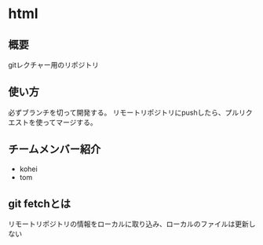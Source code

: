 # html
## 概要
gitレクチャー用のリポジトリ

## 使い方
必ずブランチを切って開発する。
リモートリポジトリにpushしたら、プルリクエストを使ってマージする。

## チームメンバー紹介
* kohei
* tom

## git fetchとは
リモートリポジトリの情報をローカルに取り込み、ローカルのファイルは更新しない